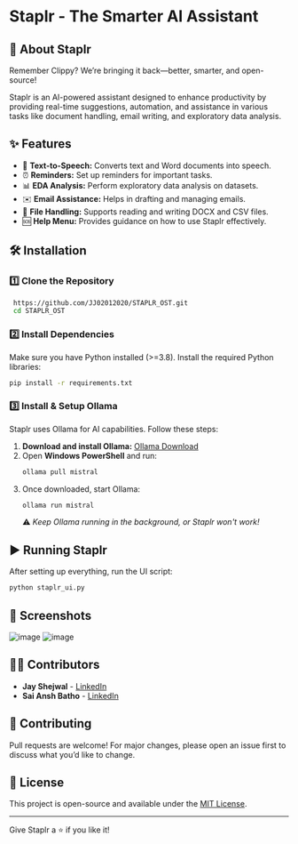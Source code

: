 # Staplr - The Smarter AI Assistant


## 🚀 About Staplr

Remember Clippy? We’re bringing it back—better, smarter, and open-source!

Staplr is an AI-powered assistant designed to enhance productivity by providing real-time suggestions, automation, and assistance in various tasks like document handling, email writing, and exploratory data analysis.

## ✨ Features

- 📢 **Text-to-Speech:** Converts text and Word documents into speech.
- ⏰ **Reminders:** Set up reminders for important tasks.
- 📊 **EDA Analysis:** Perform exploratory data analysis on datasets.
- ✉️ **Email Assistance:** Helps in drafting and managing emails.
- 📂 **File Handling:** Supports reading and writing DOCX and CSV files.
- 🆘 **Help Menu:** Provides guidance on how to use Staplr effectively.

## 🛠️ Installation

### 1️⃣ Clone the Repository

```sh
 https://github.com/JJ02012020/STAPLR_OST.git
 cd STAPLR_OST
```

### 2️⃣ Install Dependencies

Make sure you have Python installed (>=3.8). Install the required Python libraries:

```sh
pip install -r requirements.txt
```

### 3️⃣ Install & Setup Ollama

Staplr uses Ollama for AI capabilities. Follow these steps:

1. **Download and install Ollama:** [Ollama Download](https://ollama.com/download)
2. Open **Windows PowerShell** and run:
   ```sh
   ollama pull mistral
   ```
3. Once downloaded, start Ollama:
   ```sh
   ollama run mistral
   ```
   ⚠️ *Keep Ollama running in the background, or Staplr won't work!*

## ▶️ Running Staplr

After setting up everything, run the UI script:

```sh
python staplr_ui.py
```

## 📸 Screenshots 
![image](https://github.com/user-attachments/assets/69848085-7585-4d59-976e-90b9e2a91b80)
![image](https://github.com/user-attachments/assets/4908c2e5-50bf-4013-8c59-b45b817b546c)


## 👨‍💻 Contributors


- **Jay Shejwal** - [LinkedIn](https://www.linkedin.com/in/jay-s-80187b202/)
- **Sai Ansh Batho** - [LinkedIn](https://www.linkedin.com/in/sai-ansh-batho-aa3327256/)

## 🤝 Contributing

Pull requests are welcome! For major changes, please open an issue first to discuss what you’d like to change.

## 📜 License

This project is open-source and available under the [MIT License](LICENSE).

---

Give Staplr a ⭐ if you like it!



